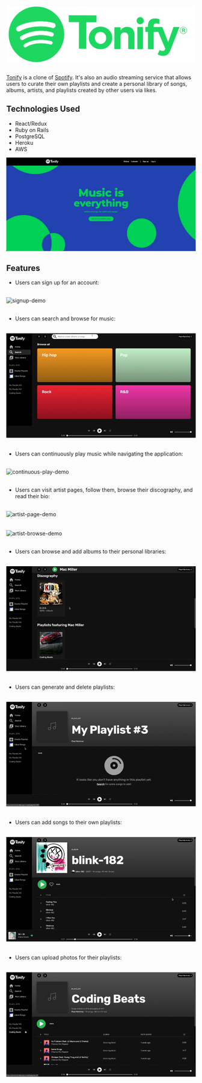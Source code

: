 <div align="center">
  <img src="app/assets/images/Tonify_RGB.png" alt="logo" width="500" style="vertical-align:middle">
</div>

<br>

[Tonify](https://tonify.herokuapp.com/#/) is a clone of [Spotify](https://www.spotify.com/). It's also an audio streaming service that allows users to curate their own playlists and create a personal library of songs, albums, artists, and playlists created by other users via likes.

## Technologies Used
- React/Redux
- Ruby on Rails
- PostgreSQL
- Heroku
- AWS

![Splash Page](https://github.com/pramirez23/Tonify/blob/main/app/assets/images/Tonify_Splash.png)

## Features

- Users can sign up for an account:

<br/>
<div><img src="/app/assets/images/signup_demo.gif" alt="signup-demo"></div>
<br/>

- Users can search and browse for music:

<br/>
<div><img src="/app/assets/images/search_browse_demo.gif" alt="search-demo"></div>
<br/>

- Users can continuously play music while navigating the application: 

<br/>
<div><img src="/app/assets/images/continuous_play_demo.gif" alt="continuous-play-demo"></div>
<br/>

- Users can visit artist pages, follow them, browse their discography, and read their bio:

<br/>
<div><img src="/app/assets/images/artist_page_demo.gif" alt="artist-page-demo"></div>
<br/>

<br/>
<div><img src="/app/assets/images/artist_browse_demo.gif" alt="artist-browse-demo"></div>
<br/>

- Users can browse and add albums to their personal libraries:

<br/>
<div><img src="/app/assets/images/album_demo.gif" alt="album-demo"></div>
<br/>

- Users can generate and delete playlists:

<br/>
<div><img src="/app/assets/images/create_delete_demo.gif" alt="playlist-create-delete-demo"></div>
<br/>

- Users can add songs to their own playlists:

<br/>
<div><img src="/app/assets/images/playlist_add_demo.gif" alt="playlist-add-demo"></div>
<br/>

- Users can upload photos for their playlists:

<br/>
<div><img src="/app/assets/images/upload_photo_demo.gif" alt="playlist-photo-demo"></div>
<br/>